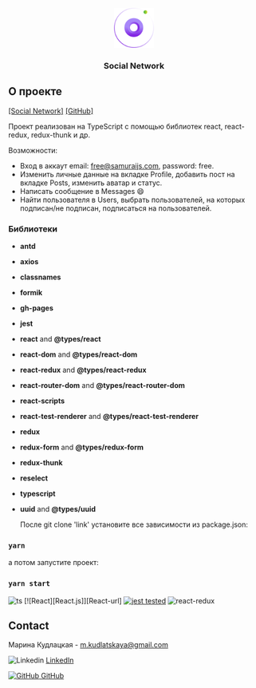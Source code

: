
<!-- PROJECT LOGO -->
<br />
<div align="center">
  <a href="https://github.com/othneildrew/Best-README-Template">
    <img src="src/asets/images/logo-icon.svg" alt="Logo" width="80" height="80">
  </a>

  <h3 align="center">Social Network</h3>  
</div>

<!-- О ПРОЕКТЕ -->
## О проекте

[[Social Network]](https://kudlatskaya.github.io/samurai-way-main)
[[GitHub]](https://github.com/kudlatskaya/samurai-way-main)

Проект реализован на TypeScript с помощью библиотек react, react-redux, redux-thunk и др.

Возможности:
* Вход в аккаут email: free@samuraijs.com, password: free.
* Изменить личные данные на вкладке Profile, добавить пост на вкладке Posts, изменить аватар и статус.
* Написать сообщение в Messages :smile:
* Найти пользователя в  Users, выбрать пользователей, на которых подписан/не подписан, подписаться на пользователей.



### Библиотеки

- **antd** 
- **axios** 
- **classnames**
- **formik**
- **gh-pages**
- **jest**
- **react** and **@types/react**
- **react-dom** and **@types/react-dom**
- **react-redux** and **@types/react-redux**
- **react-router-dom** and **@types/react-router-dom**
- **react-scripts** 
- **react-test-renderer** and **@types/react-test-renderer**
- **redux**
- **redux-form** and **@types/redux-form**
- **redux-thunk**
- **reselect**
- **typescript** 
- **uuid** and **@types/uuid**

  После git clone 'link' установите все зависимости из package.json:
### `yarn`

а потом запустите проект:
### `yarn start`


 ![ts](https://badgen.net/badge/-/TypeScript/blue?icon=typescript&label) [![React][React.js]][React-url] [![jest tested](https://img.shields.io/badge/Jest-tested-eee.svg?logo=jest&labelColor=99424f)](https://github.com/jestjs/jest) ![react-redux](https://img.shields.io/badge/react-redux)


<!-- Контакты -->
## Contact

Марина Кудлацкая - m.kudlatskaya@gmail.com

![Linkedin](https://i.stack.imgur.com/gVE0j.png) [LinkedIn](https://www.linkedin.com/in/marina-kudlatskaya)

[![GitHub](https://i.stack.imgur.com/tskMh.png) GitHub](https://github.com/kudlatskaya)


